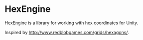 # HexEngine
HexEngine is a library for working with hex coordinates for Unity.

Inspired by http://www.redblobgames.com/grids/hexagons/.

